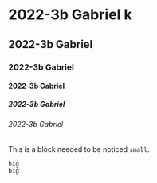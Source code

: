 # 2022-3b Gabriel k 
## 2022-3b Gabriel
### 2022-3b Gabriel
#### 2022-3b Gabriel
##### 2022-3b Gabriel
###### 2022-3b Gabriel

This is a block needed to be noticed `small`.

```
big
big
```
